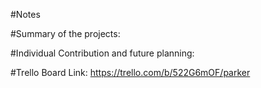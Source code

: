 #Notes

#Summary of the projects:

#Individual Contribution and future planning:

#Trello Board Link:
https://trello.com/b/522G6mOF/parker

